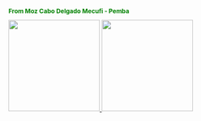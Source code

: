 <!---
- 👋 Hi, I’m @saidino84
- 👀 I’m interested in ...
- 🌱 I’m currently learning ...
- 💞️ I’m looking to collaborate on ...
- 📫 How to reach me ...


saidino84/saidino84 is a ✨ special ✨ repository because its `README.md` (this file) appears on your GitHub profile.
You can click the Preview link to take a look at your changes.
--->
<h2 style="color:green; font-size:12">From Moz Cabo Delgado Mecufi - Pemba</h2>
<div  >
 <a href="https://github.com/saidino84">
 <img height="180cm" src='https://github-readme-stats.vercel.app/api?username=saidino84&show_icons=true&theme=dracula&include_all_commits=true&count_private=true'/>
 <img height="180cm" src='https://github-readme-stats.vercel.app/api/top-langs/?username=saidino84&layout=compact&langs_count=16&theme=dracula'/>
 
</div>
